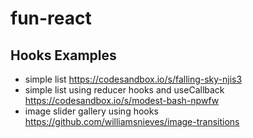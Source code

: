 # fun-react

## Hooks Examples

- simple list https://codesandbox.io/s/falling-sky-njis3
- simple list using reducer hooks and useCallback https://codesandbox.io/s/modest-bash-npwfw
- image slider gallery using hooks https://github.com/williamsnieves/image-transitions